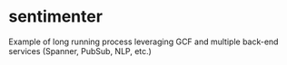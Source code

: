 # sentimenter
Example of long running process leveraging GCF and multiple back-end services (Spanner, PubSub, NLP, etc.)
